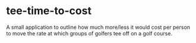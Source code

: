 # tee-time-to-cost
A small application to outline how much more/less it would cost per person to move the rate at which groups of golfers tee off on a golf course. 

